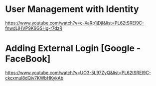# User Management with Identity

https://www.youtube.com/watch?v=c-XaRp1jDjI&list=PL62tSREI9C-fnwdLjHVP9K9GSHg-r7dzR

# Adding External Login [Google - FaceBook]

https://www.youtube.com/watch?v=UO3-5L97ZyQ&list=PL62tSREI9C-ckcxmul8dQiv7KWbHKykAb
